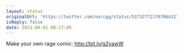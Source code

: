 ```yaml
---
layout: status
originalUrl: 'https://twitter.com/marcgg/status/53732772178706432'
isReply: false
date: 2011-04-01 08:17:45
---
```


Make your own rage comic: http://bit.ly/g2yawW
